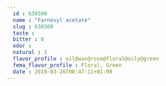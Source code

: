```yaml
---
  id : 638500
  name : "Farnesyl acetate"
  slug : 638500
  taste : 
  bitter : 0
  odor : 
  natural : 1
  flavor_profile : oil@wax@rose@floral@oily@green
  fema_flavor_profile : Floral, Green
  date : 2019-03-26T08:47:11+01:00
---
```



